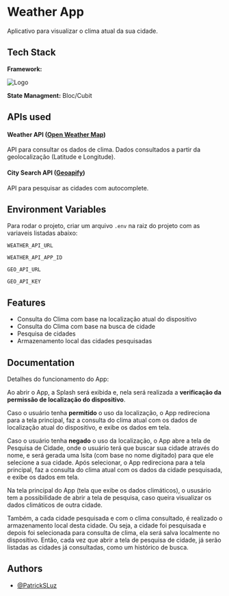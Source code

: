 # Weather App

Aplicativo para visualizar o clima atual da sua cidade.


## Tech Stack

**Framework:**

![Logo](https://www.vectorlogo.zone/logos/flutterio/flutterio-icon.svg)

**State Managment:** Bloc/Cubit


## APIs used

#### Weather API ([Open Weather Map](https://openweathermap.org))

API para consultar os dados de clima. 
Dados consultados a partir da geolocalização (Latitude e Longitude).

#### City Search API ([Geoapify](https://www.geoapify.com/))

API para pesquisar as cidades com autocomplete.


## Environment Variables

Para rodar o projeto, criar um arquivo `.env` na raiz do projeto com as variaveis listadas abaixo:

`WEATHER_API_URL`

`WEATHER_API_APP_ID`

`GEO_API_URL`

`GEO_API_KEY`


## Features

- Consulta do Clima com base na localização atual do dispositivo
- Consulta do Clima com base na busca de cidade
- Pesquisa de cidades
- Armazenamento local das cidades pesquisadas


## Documentation

Detalhes do funcionamento do App:

Ao abrir o App, a Splash será exibida e, nela será realizada a **verificação da permissão de localização do dispositivo**.

Caso o usuário tenha **permitido** o uso da localização, o App redireciona para a tela principal, faz a consulta do clima atual com os dados de localização atual do dispositivo, e exibe os dados em tela.

Caso o usuário tenha **negado** o uso da localização, o App abre a tela de Pesquisa de Cidade, onde o usuário terá que buscar sua cidade através do nome, e será gerada uma lsita (com base no nome digitado) para que ele selecione a sua cidade. Após selecionar, o App redireciona para a tela principal, faz a consulta do clima atual com os dados da cidade pesquisada, e exibe os dados em tela.

Na tela principal do App (tela que exibe os dados climáticos), o ususário tem a possibilidade de abrir a tela de pesquisa, caso queira visualizar os dados climáticos de outra cidade.

Também, a cada cidade pesquisada e com o clima consultado, é realizado o armazenamento local desta cidade. Ou seja, a cidade foi pesquisada e depois foi selecionada para consulta de clima, ela será salva localmente no dispositivo. Então, cada vez que abrir a tela de pesquisa de cidade, já serão listadas as cidades já consultadas, como um histórico de busca.


## Authors

- [@PatrickSLuz](https://www.github.com/patricksluz)
